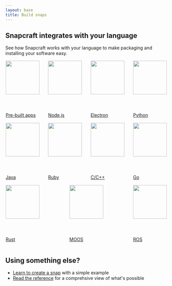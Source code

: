 ```yaml
---
layout: base
title: Build snaps
---
```

<style>
.p-logo-link {
  border: 1px solid transparent;
  border-radius: 2px;
  display: block;
  margin-top: 0;

  &:hover {
    border-color: #cdcdcd;
    text-decoration: none;
  }
}

.p-logo-links {
  align-items: flex-start;
  display: flex;
  flex-wrap: wrap;
  justify-content: space-between;

  .p-logo-link {
    // by default (on mobile) use col-3 width (4 items in a row)
    width: 21.875%; // mobile-col-1

    // on larger screens use col-2 width (6 items in a row)
    @media screen and (min-width: 620px) {
      width: 15.04854%; // col-2
    }
  }

  // don't limit max-height of logo in card header
  .p-card__header img {
    display: block;
    max-height: none;
    width: 100%;
  }
}
</style>

<div class="p-strip is-deep is-bordered">
      <div class="row">
        <div class="col-12">
          <h2>Snapcraft integrates with your language</h2>
          <p class="p-heading--five">See how Snapcraft works with your language to make packaging and installing your software easy.</p>
        </div>
      </div>
      <div class="row">
        <div class="col-12 p-logo-links">
          <a class="p-logo-link p-card" href="/build-snaps/pre-built">
            <header class="p-card__header">
              <img src="https://assets.ubuntu.com/v1/f14812c7-adwaita-package.png" style="height: 105px; max-height: 105px;" alt="">
            </header>
            <p class="u-no-margin">Pre-built apps</p>
          </a>
          <a class="p-logo-link p-card" href="/build-snaps/node">
            <header class="p-card__header">
              <img src="https://assets.ubuntu.com/v1/9735ad74-node-logo.png" style="height: 105px; max-height: 105px;" alt="">
            </header>
            <p class="u-no-margin">Node.js</p>
          </a>
          <a class="p-logo-link p-card" href="/build-snaps/electron">
            <header class="p-card__header">
              <img src="https://assets.ubuntu.com/v1/c8a76d95-electron.svg" style="height: 105px; max-height: 105px;" alt="">
            </header>
            <p class="u-no-margin">Electron</p>
          </a>
          <a class="p-logo-link p-card" href="/build-snaps/python">
            <header class="p-card__header">
              <img src="https://assets.ubuntu.com/v1/c3d9d13f-python-logo.png" style="height: 105px; max-height: 105px;" alt="">
            </header>
            <p class="u-no-margin">Python</p>
          </a>
          <a class="p-logo-link p-card" href="/build-snaps/java">
            <header class="p-card__header">
              <img src="https://assets.ubuntu.com/v1/9c609032-150px-Java_logo.png" style="height: 105px; max-height: 105px;" alt="">
            </header>
            <p class="u-no-margin">Java</p>
          </a>
          <a class="p-logo-link p-card" href="/build-snaps/ruby">
            <header class="p-card__header">
              <img src="https://assets.ubuntu.com/v1/e6bb225e-ruby-logo.png" style="height: 105px; max-height: 105px;" alt="">
            </header>
            <p class="u-no-margin">Ruby</p>
          </a>
          <a class="p-logo-link p-card" href="/build-snaps/c">
            <header class="p-card__header">
              <img src="https://assets.ubuntu.com/v1/485f8203-cpp_logo.png" style="height: 105px; max-height: 105px;" alt="">
            </header>
            <p class="u-no-margin">C/C++</p>
          </a>
          <a class="p-logo-link p-card" href="/build-snaps/go">
            <header class="p-card__header">
              <img src="https://assets.ubuntu.com/v1/c85a212e-go-logo.png" style="height: 105px; max-height: 105px;" alt="">
            </header>
            <p class="u-no-margin">Go</p>
          </a>
          <a class="p-logo-link p-card" href="/build-snaps/rust">
            <header class="p-card__header">
              <img src="https://assets.ubuntu.com/v1/a1303290-rust.png" style="height: 105px; max-height: 105px;" alt="">
            </header>
            <p class="u-no-margin">Rust</p>
          </a>
          <a class="p-logo-link p-card" href="/build-snaps/moos">
            <header class="p-card__header">
              <img src="https://assets.ubuntu.com/v1/04ff3e39-MOOSV-10-256.jpg" style="height: 105px; max-height: 105px;" alt="">
            </header>
            <p class="u-no-margin">MOOS</p>
          </a>
          <a class="p-logo-link p-card" href="/build-snaps/ros">
            <header class="p-card__header">
              <img src="https://assets.ubuntu.com/v1/dc84f68e-c8749268-logo-ros.png" style="height: 105px; max-height: 105px;" alt="">
            </header>
            <p class="u-no-margin">ROS</p>
          </a>
        </div>
      </div>
    </div>
<div class="p-strip is-deep">
      <div class="row">
        <div class="col-6">
          <h2>Using something else?</h2>
        </div>
        <div class="col-6">
          <ul class="p-list u-no-margin">
            <li class="p-list__item"><a href="/build-snaps/">Learn to create a snap</a> with a simple example</li>
            <li class="p-list__item"><a href="/reference/">Read the reference</a> for a comprehsive view of what's possible</li>
          </ul>
        </div>
      </div>
    </div>
